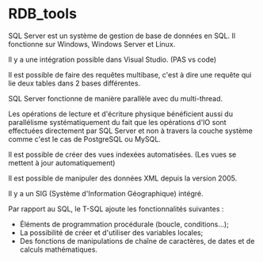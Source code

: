 # RDB_tools

SQL Server est un système de gestion de base de données en SQL.
Il fonctionne sur Windows, Windows Server et Linux.

Il y a une intégration possible dans Visual Studio. (PAS vs code)

Il est possible de faire des requêtes multibase, c'est à dire une requête qui lie deux tables dans 2 bases différentes.

SQL Server fonctionne de manière parallèle avec du multi-thread.

Les opérations de lecture et d'écriture physique bénéficient aussi du parallélisme systématiquement du fait que les opérations d'IO sont effectuées directement par SQL Server et non à travers la couche système comme c'est le cas de PostgreSQL ou MySQL. 

Il est possible de créer des vues indexées automatisées. (Les vues se mettent à jour automatiquement)

Il est possible de manipuler des données XML depuis la version 2005.

Il y a un SIG (Système d'Information Géographique) intégré.


Par rapport au SQL, le T-SQL ajoute les fonctionnalités suivantes :
  - Éléments de programmation procédurale (boucle, conditions...);
  - La possibilité de créer et d'utiliser des variables locales;
  - Des fonctions de manipulations de chaîne de caractères, de dates et de calculs mathématiques.

